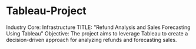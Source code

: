 # Tableau-Project
Industry Core: Infrastructure
TITLE: "Refund Analysis and Sales Forecasting Using Tableau"
Objective: The project aims to leverage Tableau to create a decision-driven approach for analyzing refunds and forecasting sales.
